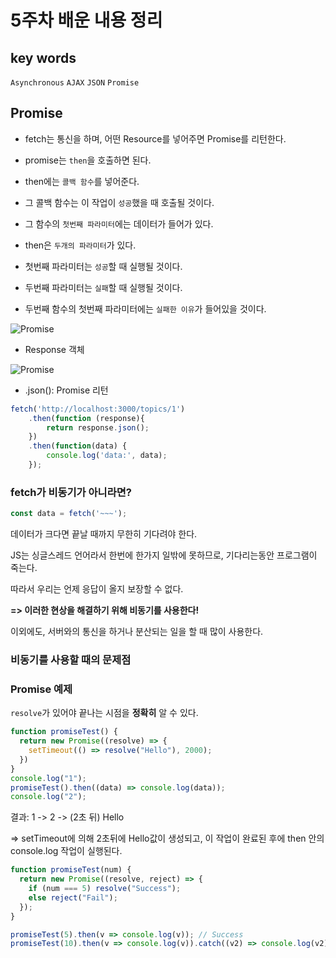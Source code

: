 # 5주차 배운 내용 정리

## key words
`Asynchronous` `AJAX` `JSON` `Promise`



## Promise
- fetch는 통신을 하며, 어떤 Resource를 넣어주면 Promise를 리턴한다.

- promise는 `then`을 호출하면 된다.

- then에는 `콜백 함수`를 넣어준다.

- 그 콜백 함수는 이 작업이 `성공`했을 때 호출될 것이다.

- 그 함수의 `첫번째 파라미터`에는 데이터가 들어가 있다.

- then은 `두개의 파라미터`가 있다.

- 첫번째 파라미터는 `성공`할 때 실행될 것이다.

- 두번째 파라미터는 `실패`할 때 실행될 것이다.

- 두번째 함수의 첫번째 파라미터에는 `실패한 이유`가 들어있을 것이다.

![Promise](https://img1.daumcdn.net/thumb/R1280x0/?scode=mtistory2&fname=https%3A%2F%2Fblog.kakaocdn.net%2Fdn%2FTVLRX%2FbtrsRPDbZsu%2FCIgmX6P7Mz3ymA9BELeEVK%2Fimg.png)

- Response 객체

![Promise](https://img1.daumcdn.net/thumb/R1280x0/?scode=mtistory2&fname=https%3A%2F%2Fblog.kakaocdn.net%2Fdn%2FvNJUj%2FbtrsQpLyKeD%2FzfbbWI4vd79r0UJCml7N5k%2Fimg.png)

- .json(): Promise 리턴

```js
fetch('http://localhost:3000/topics/1')
    .then(function (response){
        return response.json();
    })
    .then(function(data) {
        console.log('data:', data);
    });
```

### fetch가 비동기가 아니라면?
```js
const data = fetch('~~~');
```
데이터가 크다면 끝날 때까지 무한히 기다려야 한다.

JS는 싱글스레드 언어라서 한번에 한가지 일밖에 못하므로, 기다리는동안 프로그램이 죽는다.

따라서 우리는 언제 응답이 올지 보장할 수 없다.

**=> 이러한 현상을 해결하기 위해 비동기를 사용한다!**

이외에도, 서버와의 통신을 하거나 분산되는 일을 할 때 많이 사용한다.

### 비동기를 사용할 때의 문제점

### Promise 예제
`resolve`가 있어야 끝나는 시점을 **정확히** 알 수 있다.

```js
function promiseTest() {
  return new Promise((resolve) => {
    setTimeout(() => resolve("Hello"), 2000);
  })
}
console.log("1");
promiseTest().then((data) => console.log(data));
console.log("2");
```
결과: 1 -> 2 -> (2초 뒤) Hello 

=> setTimeout에 의해 2초뒤에 Hello값이 생성되고, 이 작업이 완료된 후에 then 안의 console.log 작업이 실행된다.

```js
function promiseTest(num) {
  return new Promise((resolve, reject) => {
    if (num === 5) resolve("Success");
    else reject("Fail");
  });
}

promiseTest(5).then(v => console.log(v)); // Success
promiseTest(10).then(v => console.log(v)).catch((v2) => console.log(v2)); // Fail, reject는 catch메서드 안의 콜백함수를 실행 => 예외처리 가능!
```